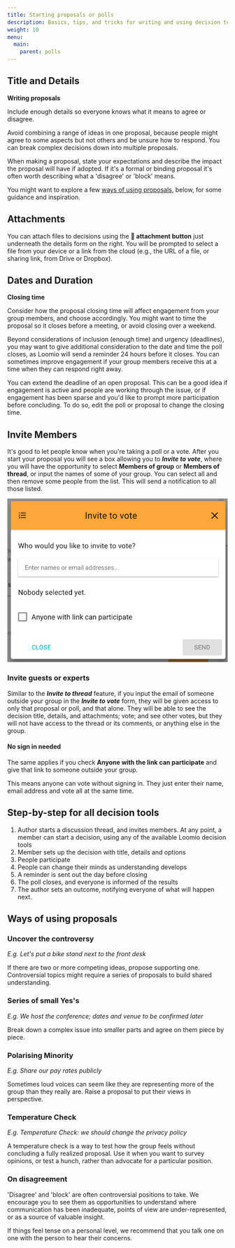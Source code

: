 ```yaml
---
title: Starting proposals or polls
description: Basics, tips, and tricks for writing and using decision tools.
weight: 10
menu:
  main:
    parent: polls
---
```


## Title and Details

**Writing proposals**

Include enough details so everyone knows what it means to agree or disagree.

Avoid combining a range of ideas in one proposal, because people might agree to some aspects but not others and be unsure how to respond. You can break complex decisions down into multiple proposals.

When making a proposal, state your expectations and describe the impact the proposal will have if adopted. If it's a formal or binding proposal it's often worth describing what a 'disagree' or 'block' means.

You might want to explore a few [ways of using proposals](#ways-of-using-proposals), below, for some guidance and inspiration.

## Attachments

You can attach files to decisions using the **📎 attachment button** just underneath the details form on the right. You will be prompted to select a file from your device or a link from the cloud (e.g., the URL of a file, or sharing link, from Drive or Dropbox).

## Dates and Duration

**Closing time**

Consider how the proposal closing time will affect engagement from your group members, and choose accordingly. You might want to time the proposal so it closes before a meeting, or avoid closing over a weekend.

Beyond considerations of inclusion (enough time) and urgency (deadlines), you may want to give additional consideration to the date and time the poll closes, as Loomio will send a reminder 24 hours before it closes. You can sometimes improve engagement if your group members receive this at a time when they can respond right away.

You can extend the deadline of an open proposal. This can be a good idea if engagement is active and people are working through the issue, or if engagement has been sparse and you'd like to prompt more participation before concluding. To do so, edit the poll or proposal to change the closing time.

## Invite Members

It's good to let people know when you're taking a poll or a vote. After you start your proposal you will see a box allowing you to ___Invite to vote___, where you will have the opportunity to select **Members of group** or **Members of thread**, or input the names of some of your group. You can select all and then remove some people from the list. This will send a notification to all those listed.

![](invite_to_vote_modal.png)

### Invite guests or experts

Similar to the ___Invite to thread___ feature, if you input the email of someone outside your group in the ___Invite to vote___ form, they will be given access to only that proposal or poll, and that alone. They will be able to see the decision title, details, and attachments; vote; and see other votes, but they will not have access to the thread or its comments, or anything else in the group.

#### No sign in needed

The same applies if you check **Anyone with the link can participate** and give that link to someone outside your group.

This means anyone can vote without signing in. They just enter their name, email address and vote all at the same time.

## Step-by-step for all decision tools

1. Author starts a discussion thread, and invites members. At any point, a member can start a decision, using any of the available Loomio decision tools
2. Member sets up the decision with title, details and options
3. People participate
4. People can change their minds as understanding develops
5. A reminder is sent out the day before closing
6. The poll closes, and everyone is informed of the results
7. The author sets an outcome, notifying everyone of what will happen next.

## Ways of using proposals

### Uncover the controversy

_E.g. Let's put a bike stand next to the front desk_

If there are two or more competing ideas, propose supporting one. Controversial topics might require a series of proposals to build shared understanding.

### Series of small Yes's

_E.g. We host the conference; dates and venue to be confirmed later_

Break down a complex issue into smaller parts and agree on them piece by piece.

### Polarising Minority

_E.g. Share our pay rates publicly_

Sometimes loud voices can seem like they are representing more of the group than they really are. Raise a proposal to put their views in perspective.

### Temperature Check

_E.g. Temperature Check: we should change the privacy policy_

A temperature check is a way to test how the group feels without concluding a fully realized proposal. Use it when you want to survey opinions, or test a hunch, rather than advocate for a particular position.

### On disagreement

'Disagree' and 'block' are often controversial positions to take. We encourage you to see them as opportunities to understand where communication has been inadequate, points of view are under-represented, or as a source of valuable insight.

If things feel tense on a personal level, we recommend that you talk one on one with the person to hear their concerns.
